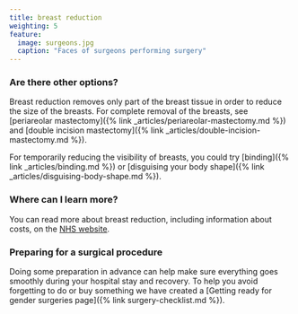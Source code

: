 ```yaml
---
title: breast reduction
weighting: 5
feature:
  image: surgeons.jpg
  caption: "Faces of surgeons performing surgery"
---
```


### Are there other options?

Breast reduction removes only part of the breast tissue in order to reduce the size of the breasts. For complete removal of the breasts, see [periareolar mastectomy]({% link _articles/periareolar-mastectomy.md %}) and [double incision mastectomy]({% link _articles/double-incision-mastectomy.md %}).

For temporarily reducing the visibility of breasts, you could try [binding]({% link _articles/binding.md %}) or [disguising your body shape]({% link _articles/disguising-body-shape.md %}).

### Where can I learn more?

You can read more about breast reduction, including information about costs, on the [NHS website](https://www.nhs.uk/conditions/cosmetic-procedures/breast-reduction-female/).

### Preparing for a surgical procedure

Doing some preparation in advance can help make sure everything goes smoothly during your hospital stay and recovery. To help you avoid forgetting to do or buy something we have created a [Getting ready for gender surgeries page]({% link surgery-checklist.md %}).

